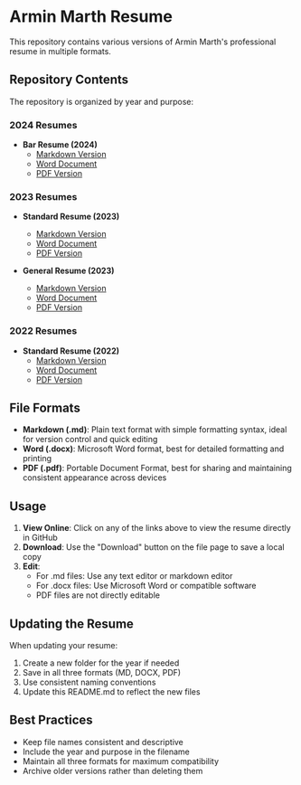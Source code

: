 # Armin Marth Resume

This repository contains various versions of Armin Marth's professional resume in multiple formats.

## Repository Contents

The repository is organized by year and purpose:

### 2024 Resumes
- **Bar Resume (2024)**
  - [Markdown Version](./Armin%20Marth%20Resume%202024%20(bar).md)
  - [Word Document](./Armin%20Marth%20Resume%202024%20(bar).docx)
  - [PDF Version](./Armin%20Marth%20Resume%202024%20(bar).pdf)

### 2023 Resumes
- **Standard Resume (2023)**
  - [Markdown Version](./Armin%20Marth%20Resume%202023.md)
  - [Word Document](./Armin%20Marth%20Resume%202023.docx)
  - [PDF Version](./Armin%20Marth%20Resume%202023.pdf)

- **General Resume (2023)**
  - [Markdown Version](./Armin%20Marth%20Resume%202023%20(general).md)
  - [Word Document](./Armin%20Marth%20Resume%202023%20(general).docx)
  - [PDF Version](./Armin%20Marth%20Resume%202023%20(general).pdf)

### 2022 Resumes
- **Standard Resume (2022)**
  - [Markdown Version](./Armin%20Marth%20Resume%202022.md)
  - [Word Document](./Armin%20Marth%20resume%202022.docx)
  - [PDF Version](./Armin%20Marth%20resume%202022.pdf)

## File Formats

- **Markdown (.md)**: Plain text format with simple formatting syntax, ideal for version control and quick editing
- **Word (.docx)**: Microsoft Word format, best for detailed formatting and printing
- **PDF (.pdf)**: Portable Document Format, best for sharing and maintaining consistent appearance across devices

## Usage

1. **View Online**: Click on any of the links above to view the resume directly in GitHub
2. **Download**: Use the "Download" button on the file page to save a local copy
3. **Edit**: 
   - For .md files: Use any text editor or markdown editor
   - For .docx files: Use Microsoft Word or compatible software
   - PDF files are not directly editable

## Updating the Resume

When updating your resume:

1. Create a new folder for the year if needed
2. Save in all three formats (MD, DOCX, PDF)
3. Use consistent naming conventions
4. Update this README.md to reflect the new files

## Best Practices

- Keep file names consistent and descriptive
- Include the year and purpose in the filename
- Maintain all three formats for maximum compatibility
- Archive older versions rather than deleting them
